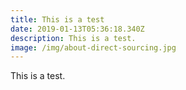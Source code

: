 ```yaml
---
title: This is a test
date: 2019-01-13T05:36:18.340Z
description: This is a test.
image: /img/about-direct-sourcing.jpg
---
```

This is a test.
